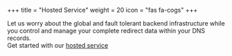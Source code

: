 +++
title = "Hosted Service"
weight = 20
icon = "fas fa-cogs"
+++

Let us worry about the global and fault tolerant backend infrastructure while you control and manage your complete redirect data within your DNS records.  
Get started with our [hosted service](#single-subdomain)
